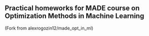 ## Practical homeworks for MADE course on Optimization Methods in Machine Learning
(Fork from alexrogozin12/made_opt_in_ml)
